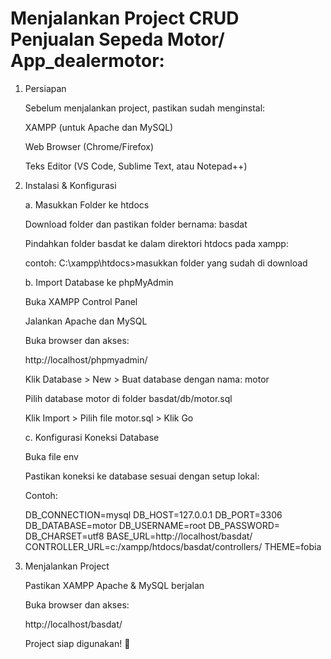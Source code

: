 # Menjalankan Project CRUD Penjualan Sepeda Motor/ App_dealermotor:

1. Persiapan

	Sebelum menjalankan project, pastikan sudah menginstal:

	XAMPP (untuk Apache dan MySQL)

	Web Browser (Chrome/Firefox)

	Teks Editor (VS Code, Sublime Text, atau Notepad++)

2. Instalasi & Konfigurasi

   a. Masukkan Folder ke htdocs

	Download folder dan pastikan folder bernama: basdat

	Pindahkan folder basdat ke dalam direktori htdocs pada xampp:

	contoh: C:\xampp\htdocs\>masukkan folder yang sudah di download 

   b. Import Database ke phpMyAdmin

	Buka XAMPP Control Panel

	Jalankan Apache dan MySQL

	Buka browser dan akses:

	http://localhost/phpmyadmin/

	Klik Database > New > Buat database dengan nama: motor

	Pilih database motor di folder basdat/db/motor.sql

	Klik Import > Pilih file motor.sql > Klik Go

   c. Konfigurasi Koneksi Database

	Buka file env 

	Pastikan koneksi ke database sesuai dengan setup lokal:

      Contoh:

	DB_CONNECTION=mysql
    	DB_HOST=127.0.0.1
    	DB_PORT=3306
    	DB_DATABASE=motor
    	DB_USERNAME=root
    	DB_PASSWORD=
    	DB_CHARSET=utf8
    	BASE_URL=http://localhost/basdat/
    	CONTROLLER_URL=c:/xampp/htdocs/basdat/controllers/
    	THEME=fobia



3. Menjalankan Project

	Pastikan XAMPP Apache & MySQL berjalan

	Buka browser dan akses:

	http://localhost/basdat/

	Project siap digunakan! 🎉
